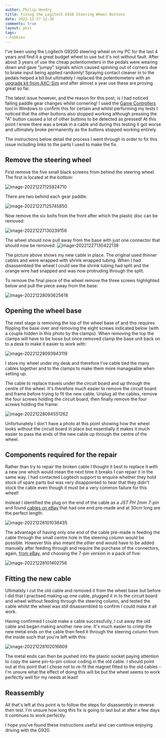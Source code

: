 ```yaml
---
author: Philip Hendry
title: Fixing the Logitech G920 Steering Wheel Buttons
date: 2022-12-27 12:38
comments: true
layout: post
tags:
- hobbies
---
```


I've been using the Logitech G9200 steering wheel on my PC for the last 4 years and find it a great budget wheel to use but it's not without fault. After about 3 years of use the cheap potentiometers in the pedals were wearing down and gave "jumpy" signals which caused spinning out of corners due to brake input being applied randomly! Spraying contact cleaner in to the pedals helped a bit but ultimately I replaced the potentiometers with an [upgrade kit from AXC-Sim](https://www.axc-sim.com/product/potentiometer-kit-for-logitech-g-series-pedals/) and after almost a year use these are proving great so far.

The latest issue however, and the reason for this post, is I had noticed failing paddle gear changes whilst cornering! I used the [Game Controllers](https://support.microsoft.com/en-us/topic/how-to-troubleshoot-game-controllers-in-microsoft-games-ee731224-b2d7-f25e-3c2a-338b27dbe1f5) tool in Windows to confirm this for certain and whilst performing my tests I noticed that the other buttons also stopped working although pressing the "A" button caused a lot of other buttons to be detected as pressed! At this point I knew there was a break in a cable and during this testing it got worse and ultimately broke permanently as the buttons stopped working entirely.

The instructions below detail the process I went through in order to fix this issue including links to the parts I used to make the fix.

## Remove the steering wheel

First remove the five small black screens from behind the steering wheel. The first is located at the bottom:

![image-20221227125824710](\img\2022-12-27-fixing-logitech-g920-steering-wheel-buttons\image-20221227125824710.png)

There are two behind each gear paddle:

![image-20221227125745850](\img\2022-12-27-fixing-logitech-g920-steering-wheel-buttons\image-20221227125745850.png)

Now remove the six bolts from the front after which the plastic disc can be removed:

![image-20221227130239156](\img\2022-12-27-fixing-logitech-g920-steering-wheel-buttons\image-20221227130239156.png)

The wheel should now pull away from the base with just one connector that should now be removed:
![image-20221227130422138](\img\2022-12-27-fixing-logitech-g920-steering-wheel-buttons\image-20221227130422138.png)

The picture above shows my new cable in place. The original used thinner cables and were wrapped with shrink wrapped tubing. When I had disassembled the wheel I could see the shrink tubing had split and the orange wire had snapped and was now protruding through the split.

To remove the final piece of the wheel remove the three screws highlighted below and pull the piece away from the base:

![image-20221228093625618](\img\2022-12-27-fixing-logitech-g920-steering-wheel-buttons\image-20221228093625618.png)

## Opening the wheel base

The next stage is removing the top of the wheel base of and this requires flipping the base over and removing the eight screws indicated below (with a couple hidden in this photo by the clamps). When removing the top the clamps will have to be loose but once removed clamp the base unit back on to a desk to make it easier to work with:

![image-20221228093943119](\img\2022-12-27-fixing-logitech-g920-steering-wheel-buttons\image-20221228093943119.png)

I store my wheel under my desk and therefore I've cable tied the many cables together and to the clamps to make them more manageable when setting up.

The cable to replace travels under the circuit board and up through the centre of the wheel. It's therefore much easier to remove the circuit board and frame before trying to fit the new cable. Unplug all the cables, remove the four screws holding the circuit board, then finally remove the four screws holding the frame:

![image-20221228094551262](\img\2022-12-27-fixing-logitech-g920-steering-wheel-buttons\image-20221228094551262.png)

Unfortunately I don't have a photo at this point showing how the wheel looks without the circuit board in place but essentially it makes it much easier to pass the ends of the new cable up through the centre of the wheel.

## Components required for the repair

Rather than try to repair the broken cable I thought it best to replace it with a new one which would mean the next time it breaks I can repair it in the same way. I had contacted Logitech support to enquire whether they hold stock of spare parts but was very disappointed to hear that they didn't stock the cable even though it must be a very common failure for this wheel!

Instead I identified the plug on the end of the cable as a *JST PH 2mm 7-pin* and found [cables on eBay](https://www.ebay.co.uk/itm/292920313930) that had one end pre-made and at 30cm long are the perfect length:

![image-20221228101038435](\img\2022-12-27-fixing-logitech-g920-steering-wheel-buttons\image-20221228101038435.png)

The advantage of having only one end of the cable pre-made is feeding the cable through the small centre hole in the steering column would be possible. However this also meant the other end would have to be added manually after feeding through and require the purchase of the connectors, again, [from eBay](https://www.ebay.co.uk/itm/232383863731), and choosing the 7-pin version in a pack of five:

![image-20221228101402756](\img\2022-12-27-fixing-logitech-g920-steering-wheel-buttons\image-20221228101402756.png)

## Fitting the new cable

Ultimately I cut the old cable and removed it from the wheel base but before I did that I practised making up one cable, plugged it in to the circuit board and wheel without feeding through the steering column, and tested the cable whilst the wheel was still disassembled to confirm I could make it all work.

Having confirmed I could make a cable successfully, I cut away the old cable and began making another new one. It's much easier to crimp the new metal ends on the cable then feed it through the steering column from the inside such that you're left with this:

![image-20221228102016609](\img\2022-12-27-fixing-logitech-g920-steering-wheel-buttons\image-20221228102016609.png) 

The metal ends can then be pushed into the plastic socket paying attention to copy the same pin-to-pin colour coding in the old cable. I should point out at this point that I chose not to re-fit the magnet fitted to the old cables - I'm unsure what the effect of doing this will be but the wheel seems to work perfectly well for my needs at least!

## Reassembly

All that's left at this point is to follow the steps for disassembly in reverse then test. I'm unsure how long this fix is going to last but at after a few days it continues to work perfectly.

I hope you've found these instructions useful and can continue enjoying driving with the G920.